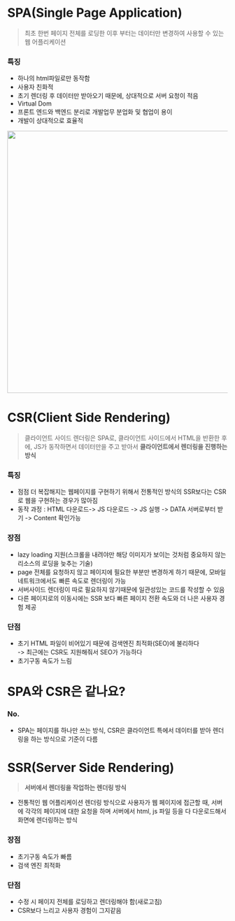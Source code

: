 # SPA(Single Page Application)
> 최초 한번 페이지 전체를 로딩한 이후 부터는 데이터만 변경하여 사용할 수 있는 웹 어플리케이션
### 특징
- 하나의 html파일로만 동작함
- 사용자 친화적
- 초기 렌더링 후 데이터만 받아오기 때문에, 상대적으로 서버 요청이 적음
- Virtual Dom
- 프론트 엔드와 백엔드 분리로 개발업무 분업화 및 협업이 용이
- 개발이 상대적으로 효율적

<img src="https://github.com/SSAFYSEOUL06CSSTUDY/06CSSTUDY/assets/50236187/5704a2ae-0242-446f-930a-28d415b2d604" width=600>

# CSR(Client Side Rendering) 
> 클라이언트 사이드 렌더링은 SPA로, 클라이언트 사이드에서 HTML을 반환한 후에, JS가 동작하면서 데이터만을 주고 받아서 **클라이언트에서 렌더링을 진행하는 방식**
### 특징
- 점점 더 복잡해지는 웹페이지를 구현하기 위해서 전통적인 방식의 SSR보다는 CSR로 웹을 구현하는 경우가 많아짐
- 동작 과정 : HTML 다운로드-> JS 다운로드 -> JS 실행 -> DATA 서버로부터 받기 -> Content 확인가능
### 장점
- lazy loading 지원(스크롤을 내려야만 해당 이미지가 보이는 것처럼 중요하지 않는 리소스의 로딩을 늦추는 기술)
- page 전체를 요청하지 않고 페이지에 필요한 부분만 변경하게 하기 때문에, 모바일 네트워크에서도 빠른 속도로 렌더링이 가능
- 서버사이드 렌더링이 따로 필요하지 않기때문에 일관성있는 코드를 작성할 수 있음
- 다른 페이지로의 이동시에는 SSR 보다 빠른 페이지 전환 속도와 더 나은 사용자 경험 제공
### 단점
- 초기 HTML 파일이 비어있기 때문에 검색엔진 최적화(SEO)에 불리하다    
  -> 최근에는 CSR도 지원해줘서 SEO가 가능하다
- 초기구동 속도가 느림

# SPA와 CSR은 같나요?
### No.   
- SPA는 페이지를 하나만 쓰는 방식, CSR은 클라이언트 특에서 데이터를 받아 렌더링을 하는 방식으로 기준이 다름

# SSR(Server Side Rendering)
> **서버에서 렌더링을 작업하는 렌더링 방식**
- 전통적인 웹 어플리케이션 렌더링 방식으로 사용자가 웹 페이지에 접근할 때, 서버에 각각의 페이지에 대한 요청을 하며 서버에서 html, js 파일 등을 다 다운로드해서 화면에 렌더링하는 방식
### 장점
- 초기구동 속도가 빠름
- 검색 엔진 최적화
### 단점
- 수정 시 페이지 전체를 로딩하고 렌더링해야 함(새로고침)
- CSR보다 느리고 사용자 경험이 그지같음
